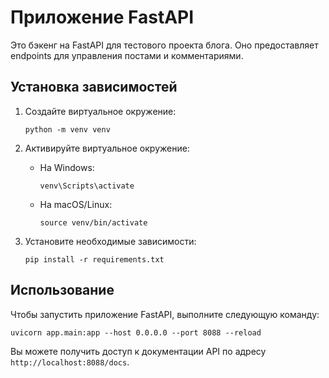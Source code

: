 # Приложение FastAPI

Это бэкенг на FastAPI для тестового проекта блога. Оно предоставляет endpoints для управления постами и комментариями.

## Установка зависимостей

1. Создайте виртуальное окружение:
   ```
   python -m venv venv
   ```

2. Активируйте виртуальное окружение:
   - На Windows:
     ```
     venv\Scripts\activate
     ```
   - На macOS/Linux:
     ```
     source venv/bin/activate
     ```

3. Установите необходимые зависимости:
   ```
   pip install -r requirements.txt
   ```

## Использование

Чтобы запустить приложение FastAPI, выполните следующую команду:

```
uvicorn app.main:app --host 0.0.0.0 --port 8088 --reload
```

Вы можете получить доступ к документации API по адресу `http://localhost:8088/docs`.